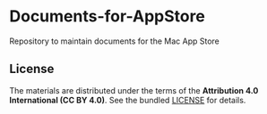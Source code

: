 # Documents-for-AppStore
Repository to maintain documents for the Mac App Store


## License

The materials are distributed under the terms of the __Attribution 4.0 International (CC BY 4.0)__. See the bundled [LICENSE](LICENSE) for details.
